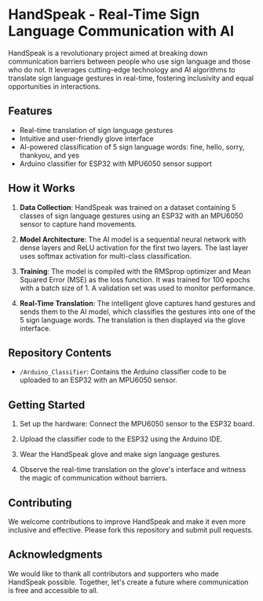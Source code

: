# HandSpeak - Real-Time Sign Language Communication with AI

HandSpeak is a revolutionary project aimed at breaking down communication barriers between people who use sign language and those who do not. It leverages cutting-edge technology and AI algorithms to translate sign language gestures in real-time, fostering inclusivity and equal opportunities in interactions.

## Features
- Real-time translation of sign language gestures
- Intuitive and user-friendly glove interface
- AI-powered classification of 5 sign language words: fine, hello, sorry, thankyou, and yes
- Arduino classifier for ESP32 with MPU6050 sensor support

## How it Works
1. **Data Collection**: HandSpeak was trained on a dataset containing 5 classes of sign language gestures using an ESP32 with an MPU6050 sensor to capture hand movements.

2. **Model Architecture**: The AI model is a sequential neural network with dense layers and ReLU activation for the first two layers. The last layer uses softmax activation for multi-class classification.

3. **Training**: The model is compiled with the RMSprop optimizer and Mean Squared Error (MSE) as the loss function. It was trained for 100 epochs with a batch size of 1. A validation set was used to monitor performance.

4. **Real-Time Translation**: The intelligent glove captures hand gestures and sends them to the AI model, which classifies the gestures into one of the 5 sign language words. The translation is then displayed via the glove interface.

## Repository Contents
- `/Arduino_Classifier`: Contains the Arduino classifier code to be uploaded to an ESP32 with an MPU6050 sensor.

## Getting Started
1. Set up the hardware: Connect the MPU6050 sensor to the ESP32 board.

2. Upload the classifier code to the ESP32 using the Arduino IDE.

3. Wear the HandSpeak glove and make sign language gestures.

4. Observe the real-time translation on the glove's interface and witness the magic of communication without barriers.

## Contributing
We welcome contributions to improve HandSpeak and make it even more inclusive and effective. Please fork this repository and submit pull requests.

## Acknowledgments
We would like to thank all contributors and supporters who made HandSpeak possible. Together, let's create a future where communication is free and accessible to all.

